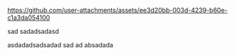 https://github.com/user-attachments/assets/ee3d20bb-003d-4239-b60e-c1a3da054100

sad
sadadsadasd

asdadadsadsadad
sad
ad
absadada
